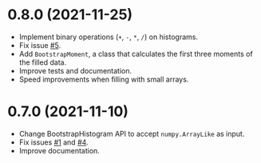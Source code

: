 # 0.8.0 (2021-11-25)

  - Implement binary operations (`+`, `-`, `*`, `/`) on histograms.
  - Fix issue [#5](https://github.com/davehadley/bootstraphistogram/issues/5).
  - Add `BootstrapMoment`, a class that calculates the first three moments of the filled data.
  - Improve tests and documentation.
  - Speed improvements when filling with small arrays.

# 0.7.0 (2021-11-10)

- Change BootstrapHistogram API to accept `numpy.ArrayLike` as input. 
- Fix issues [#1](https://github.com/davehadley/bootstraphistogram/issues/3) and [#4](https://github.com/davehadley/bootstraphistogram/issues/4).
- Improve documentation.